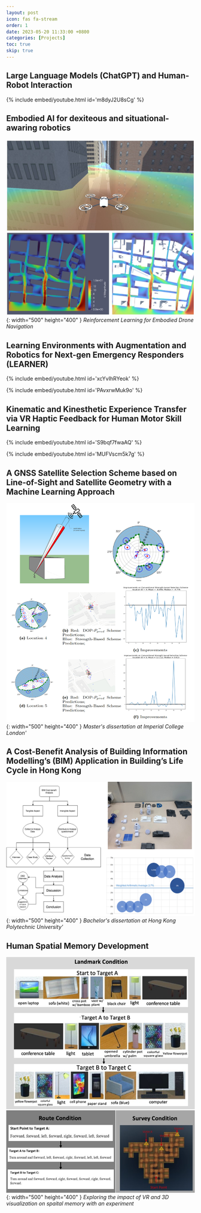 ```yaml
---
layout: post
icon: fas fa-stream
order: 1
date: 2023-05-20 11:33:00 +0800
categories: [Projects]
toc: true
skip: true
---
```


## Large Language Models (ChatGPT) and Human-Robot Interaction

{% include embed/youtube.html id='m8dyJ2U8sCg' %}

## Embodied AI for dexiteous and situational-awaring robotics 

![img-description](/images/Project/drone.jpg){: width="500" height="400" }
_Reinforcement Learning for Embodied Drone Navigation_


## Learning Environments with Augmentation and Robotics for Next-gen Emergency Responders (LEARNER) 


{% include embed/youtube.html id='xcYvIhRYeok' %}

{% include embed/youtube.html id='PAvxrwMuk9o' %}


## Kinematic and Kinesthetic Experience Transfer via VR Haptic Feedback for Human Motor Skill Learning

{% include embed/youtube.html id='S9bqf7fwaAQ' %}

{% include embed/youtube.html id='MUFVscm5k7g' %}


## A GNSS Satellite Selection Scheme based on Line-of-Sight and Satellite Geometry with a Machine Learning Approach

![img-description](/images/Project/satellite.png){: width="500" height="400" }
_Master's dissertation at Imperial College London'_


## A Cost-Benefit Analysis of Building Information Modelling’s (BIM) Application in Building’s Life Cycle in Hong Kong

![img-description](/images/Project/bim.png){: width="500" height="400" }
_Bachelor's dissertation at Hong Kong Polytechnic University'_

## Human Spatial Memory Development

![img-description](/images/Project/memory.jpg){: width="500" height="400" }
_Exploring the impact of VR and 3D visualization on spaital memory with an experiment_


